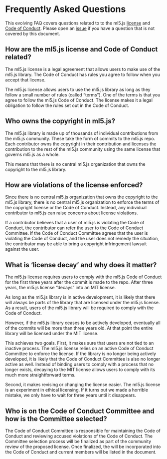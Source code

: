 # Frequently Asked Questions

This evolving FAQ covers questions related to to the ml5.js [license](https://github.com/ml5js/Code-of-Conduct/blob/main/LICENSE.md) and [Code of Conduct](https://github.com/ml5js/Code-of-Conduct).  Please open an [issue](https://github.com/ml5js/Code-of-Conduct/issues) if you have a question that is not covered by this document.

## How are the ml5.js license and Code of Conduct related?

The ml5.js license is a legal agreement that allows users to make use of the ml5.js library. The Code of Conduct has rules you agree to follow when you accept that license.   

The ml5.js license allows users to use the ml5.js library as long as they follow a small number of rules (called “terms”).  One of the terms is that you agree to follow the ml5.js Code of Conduct.  The license makes it a legal obligation to follow the rules set out in the Code of Conduct.  

## Who owns the copyright in ml5.js?

The ml5.js library is made up of thousands of individual contributions from the ml5.js community.  These take the form of commits to the ml5.js repo.  Each contributor owns the copyright in their contribution and licenses the contribution to the rest of the ml5.js community using the same license that governs ml5.js as a whole.  

This means that there is no central ml5.js organization that owns the copyright to the ml5.js library.

## How are violations of the license enforced?

Since there is no central ml5.js organization that owns the copyright to the ml5.js library, there is no central ml5.js organization to enforce the terms of the copyright license or the Code of Conduct.  Instead, any individual contributor to ml5.js can raise concerns about license violations.

If a contributor believes that a user of ml5.js is violating the Code of Conduct, the contributor can refer the user to the Code of Conduct Committee.  If the Code of Conduct Committee agrees that the user is violating the Code of Conduct, and the user does not remedy the situation, the contributor may be able to bring a copyright infringement lawsuit against the user.

## What is ‘license decay’ and why does it matter?

The ml5.js license requires users to comply with the ml5.js Code of Conduct for the first three years after the commit is made to the repo.  After three years, the ml5.js license “decays” into an MIT license.

As long as the ml5.js library is in active development, it is likely that there will always be parts of the library that are licensed under the ml5.js license. As a result, users of the ml5.js library will be required to comply with the Code of Conduct.

However, if the ml5.js library ceases to be actively developed, eventually all of the commits will be more than three years old. At that point the entire library will be licensed under the MIT license.

This achieves two goals. First, it makes sure that users are not tied to an inactive process.  The ml5.js license relies on an active Code of Conduct Committee to enforce the license.  If the library is no longer being actively developed, it is likely that the Code of Conduct Committee is also no longer active as well.  Instead of binding users to comply with a process that no longer exists, decaying to the MIT license allows users to comply with its much more straightforward terms.

Second, it makes revising or changing the license easier.  The ml5.js license is an experiment in ethical licensing.  If it turns out we made a horrible mistake, we only have to wait for three years until it disappears.  

## Who is on the Code of Conduct Committee and how is the Committee selected?

The Code of Conduct Committee is responsible for maintaining the Code of Conduct and reviewing accused violations of the Code of Conduct.  The Committee selection process will be finalized as part of the community review of the proposed license.  Once finalized, the will be incorporated into the Code of Conduct and current members will be listed in the document. 
